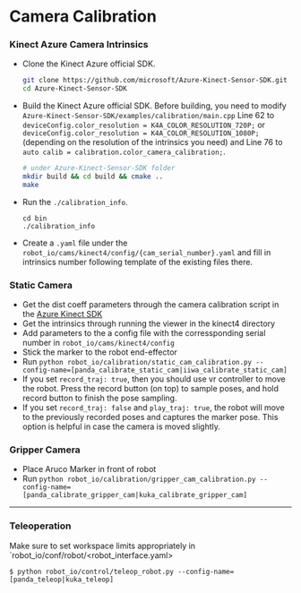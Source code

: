 # Camera Calibration

### Kinect Azure Camera Intrinsics
- Clone the Kinect Azure official SDK.
    ```bash
    git clone https://github.com/microsoft/Azure-Kinect-Sensor-SDK.git
    cd Azure-Kinect-Sensor-SDK
    ```
- Build the Kinect Azure official SDK. Before building, you need to modify `Azure-Kinect-Sensor-SDK/examples/calibration/main.cpp` Line 62 to `deviceConfig.color_resolution = K4A_COLOR_RESOLUTION_720P;` or `deviceConfig.color_resolution = K4A_COLOR_RESOLUTION_1080P;`(depending on the resolution of the intrinsics you need) and Line 76 to `auto calib = calibration.color_camera_calibration;`. 
    ```bash
    # under Azure-Kinect-Sensor-SDK folder
    mkdir build && cd build && cmake ..
    make
    ```
- Run the `./calibration_info`.
    ```
    cd bin
    ./calibration_info
    ```
- Create a `.yaml` file under the `robot_io/cams/kinect4/config/{cam_serial_number}.yaml` and fill in intrinsics number following template of the existing files there.
### Static Camera
- Get the dist coeff parameters through the camera calibration script in the [Azure Kinect SDK](https://github.com/microsoft/Azure-Kinect-Sensor-SDK/tree/develop/examples/calibration)
- Get the intrinsics through running the viewer in the kinect4 directory
- Add parameters to the a config file with the corressponding serial number in `robot_io/cams/kinect4/config`
- Stick the marker to the robot end-effector
- Run `python robot_io/calibration/static_cam_calibration.py --config-name=[panda_calibrate_static_cam|iiwa_calibrate_static_cam]`
- If you set `record_traj: true`, then you should use vr controller to move the robot. Press the record button (on top) to sample poses, and hold record button to finish the pose sampling.
- If you set `record_traj: false` and `play_traj: true`, the robot will move to the previously recorded poses and captures the marker pose. This option is helpful in case the camera is moved slightly.


### Gripper Camera
- Place Aruco Marker in front of robot
- Run `python robot_io/calibration/gripper_cam_calibration.py --config-name=[panda_calibrate_gripper_cam|kuka_calibrate_gripper_cam]`

------------------

### Teleoperation
Make sure to set workspace limits appropriately in `robot_io/conf/robot/<robot_interface.yaml>
```
$ python robot_io/control/teleop_robot.py --config-name=[panda_teleop|kuka_teleop]
```